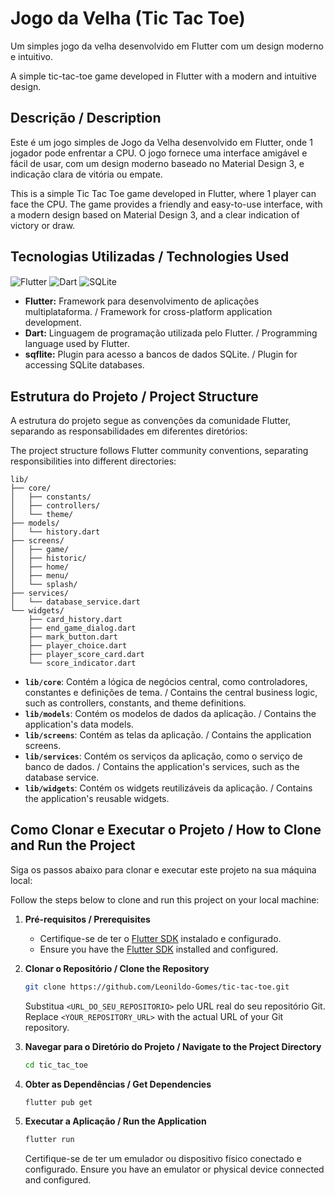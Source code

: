 # Jogo da Velha (Tic Tac Toe)

Um simples jogo da velha desenvolvido em Flutter com um design moderno e intuitivo.

A simple tic-tac-toe game developed in Flutter with a modern and intuitive design.

## Descrição / Description

Este é um jogo simples de Jogo da Velha desenvolvido em Flutter, onde 1 jogador pode enfrentar a CPU. O jogo fornece uma interface amigável e fácil de usar, com um design moderno baseado no Material Design 3, e indicação clara de vitória ou empate.

This is a simple Tic Tac Toe game developed in Flutter, where 1 player can face the CPU. The game provides a friendly and easy-to-use interface, with a modern design based on Material Design 3, and a clear indication of victory or draw.

## Tecnologias Utilizadas / Technologies Used

<img 
    align="center" 
    alt="Flutter"
    title="Flutter" 
    src="https://img.shields.io/badge/Flutter-02569B?style=for-the-badge&logo=flutter&logoColor=white" 
/>
<img 
    align="center" 
    alt="Dart"
    title="Dart" 
    src="https://img.shields.io/badge/Dart-0175C2?style=for-the-badge&logo=dart&logoColor=white" 
/>
<img 
    align="center" 
    alt="SQLite"
    title="SQLite" 
    src="https://img.shields.io/badge/SQLite-07405E?style=for-the-badge&logo=sqlite&logoColor=white" 
/>

- **Flutter:** Framework para desenvolvimento de aplicações multiplataforma. / Framework for cross-platform application development.
- **Dart:** Linguagem de programação utilizada pelo Flutter. / Programming language used by Flutter.
- **sqflite:** Plugin para acesso a bancos de dados SQLite. / Plugin for accessing SQLite databases.

## Estrutura do Projeto / Project Structure

A estrutura do projeto segue as convenções da comunidade Flutter, separando as responsabilidades em diferentes diretórios:

The project structure follows Flutter community conventions, separating responsibilities into different directories:

```
lib/
├── core/
│   ├── constants/
│   ├── controllers/
│   └── theme/
├── models/
│   └── history.dart
├── screens/
│   ├── game/
│   ├── historic/
│   ├── home/
│   ├── menu/
│   └── splash/
├── services/
│   └── database_service.dart
└── widgets/
    ├── card_history.dart
    ├── end_game_dialog.dart
    ├── mark_button.dart
    ├── player_choice.dart
    ├── player_score_card.dart
    └── score_indicator.dart
```

- **`lib/core`**: Contém a lógica de negócios central, como controladores, constantes e definições de tema. / Contains the central business logic, such as controllers, constants, and theme definitions.
- **`lib/models`**: Contém os modelos de dados da aplicação. / Contains the application's data models.
- **`lib/screens`**: Contém as telas da aplicação. / Contains the application screens.
- **`lib/services`**: Contém os serviços da aplicação, como o serviço de banco de dados. / Contains the application's services, such as the database service.
- **`lib/widgets`**: Contém os widgets reutilizáveis da aplicação. / Contains the application's reusable widgets.

## Como Clonar e Executar o Projeto / How to Clone and Run the Project

Siga os passos abaixo para clonar e executar este projeto na sua máquina local:

Follow the steps below to clone and run this project on your local machine:

1.  **Pré-requisitos / Prerequisites**
    *   Certifique-se de ter o [Flutter SDK](https://flutter.dev/docs/get-started/install) instalado e configurado.
    *   Ensure you have the [Flutter SDK](https://flutter.dev/docs/get-started/install) installed and configured.

2.  **Clonar o Repositório / Clone the Repository**
    ```bash
    git clone https://github.com/Leonildo-Gomes/tic-tac-toe.git
    ```
    Substitua `<URL_DO_SEU_REPOSITORIO>` pelo URL real do seu repositório Git.
    Replace `<YOUR_REPOSITORY_URL>` with the actual URL of your Git repository.

3.  **Navegar para o Diretório do Projeto / Navigate to the Project Directory**
    ```bash
    cd tic_tac_toe
    ```

4.  **Obter as Dependências / Get Dependencies**
    ```bash
    flutter pub get
    ```

5.  **Executar a Aplicação / Run the Application**
    ```bash
    flutter run
    ```
    Certifique-se de ter um emulador ou dispositivo físico conectado e configurado.
    Ensure you have an emulator or physical device connected and configured.
